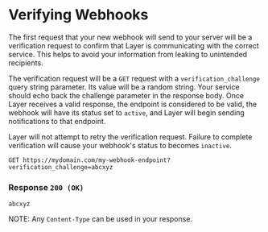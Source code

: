 # Verifying Webhooks

The first request that your new webhook will send to your server will be a verification request to confirm that Layer is communicating with the correct service.  This helps to avoid your information from leaking to unintended recipients.

The verification request will be a `GET` request with a `verification_challenge` query string parameter.  Its value will be a random string.  Your service should echo back the challenge parameter in the response body.  Once Layer receives a valid response, the endpoint is considered to be valid, the webhook will have its status set to `active`, and Layer will begin sending notifications to that endpoint.

Layer will not attempt to retry the verification request.  Failure to complete verification will cause your webhook's status to becomes `inactive`.

```request
GET https://mydomain.com/my-webhook-endpoint?verification_challenge=abcxyz
```

### Response `200 (OK)`

```
abcxyz
```

NOTE: Any `Content-Type` can be used in your response.
